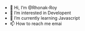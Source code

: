 - 👋 Hi, I’m @Rhonak-Roy
- 👀 I’m interested in Developent
- 🌱 I’m currently learning Javascript
- 📫 How to reach me emai

<!---
Rhonak-Roy/Rhonak-Roy is a ✨ special ✨ repository because its `README.md` (this file) appears on your GitHub profile.
You can click the Preview link to take a look at your changes.
--->
